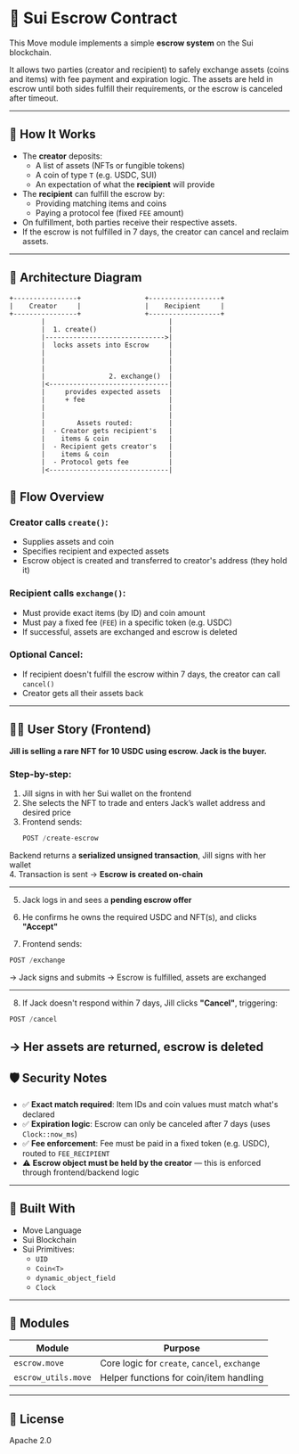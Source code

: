 # 🔐 Sui Escrow Contract

This Move module implements a simple **escrow system** on the Sui blockchain.

It allows two parties (creator and recipient) to safely exchange assets (coins and items) with fee payment and expiration logic. The assets are held in escrow until both sides fulfill their requirements, or the escrow is canceled after timeout.

---

## 🧠 How It Works

- The **creator** deposits:
  - A list of assets (NFTs or fungible tokens)
  - A coin of type `T` (e.g. USDC, SUI)
  - An expectation of what the **recipient** will provide
- The **recipient** can fulfill the escrow by:
  - Providing matching items and coins
  - Paying a protocol fee (fixed `FEE` amount)
- On fulfillment, both parties receive their respective assets.
- If the escrow is not fulfilled in 7 days, the creator can cancel and reclaim assets.

---

## 📐 Architecture Diagram

```text
+----------------+                +------------------+
|    Creator     |                |    Recipient     |
+----------------+                +------------------+
        |                               |
        |  1. create()                  |
        |------------------------------>|
        |  locks assets into Escrow     |
        |                               |
        |                               |
        |                               |
        |                2. exchange()  |
        |<------------------------------|
        |     provides expected assets  |
        |     + fee                     |
        |                               |
        |                               |
        |        Assets routed:         |
        |  - Creator gets recipient's   |
        |    items & coin               |
        |  - Recipient gets creator's   |
        |    items & coin               |
        |  - Protocol gets fee          |
        |<------------------------------|
```

## 🔁 Flow Overview

### Creator calls `create()`:
- Supplies assets and coin
- Specifies recipient and expected assets
- Escrow object is created and transferred to creator's address (they hold it)

### Recipient calls `exchange()`:
- Must provide exact items (by ID) and coin amount
- Must pay a fixed fee (`FEE`) in a specific token (e.g. USDC)
- If successful, assets are exchanged and escrow is deleted

### Optional Cancel:
- If recipient doesn't fulfill the escrow within 7 days, the creator can call `cancel()`
- Creator gets all their assets back

---

## 🧑‍🎤 User Story (Frontend)

**Jill is selling a rare NFT for 10 USDC using escrow. Jack is the buyer.**

### Step-by-step:

1. Jill signs in with her Sui wallet on the frontend  
2. She selects the NFT to trade and enters Jack’s wallet address and desired price  
3. Frontend sends:
   ```ts
   POST /create-escrow
   ```
Backend returns a **serialized unsigned transaction**, Jill signs with her wallet  
4. Transaction is sent → **Escrow is created on-chain**

---

5. Jack logs in and sees a **pending escrow offer**  
6. He confirms he owns the required USDC and NFT(s), and clicks **"Accept"**

7. Frontend sends:
```ts
POST /exchange  
```
-> Jack signs and submits -> Escrow is fulfilled, assets are exchanged

---
8. If Jack doesn't respond within 7 days, Jill clicks **"Cancel"**, triggering: 
```ts
POST /cancel
```
-> Her assets are returned, escrow is deleted
---

## 🛡️ Security Notes

- ✅ **Exact match required**: Item IDs and coin values must match what's declared
- ✅ **Expiration logic**: Escrow can only be canceled after 7 days (uses `Clock::now_ms`)
- ✅ **Fee enforcement**: Fee must be paid in a fixed token (e.g. USDC), routed to `FEE_RECIPIENT`
- ⚠️ **Escrow object must be held by the creator** — this is enforced through frontend/backend logic

---

## 🧱 Built With

- Move Language
- Sui Blockchain
- Sui Primitives:
  - `UID`
  - `Coin<T>`
  - `dynamic_object_field`
  - `Clock`

---

## 📂 Modules

| Module             | Purpose                                       |
|--------------------|-----------------------------------------------|
| `escrow.move`      | Core logic for `create`, `cancel`, `exchange`|
| `escrow_utils.move`| Helper functions for coin/item handling       |

---

## 📜 License

Apache 2.0
